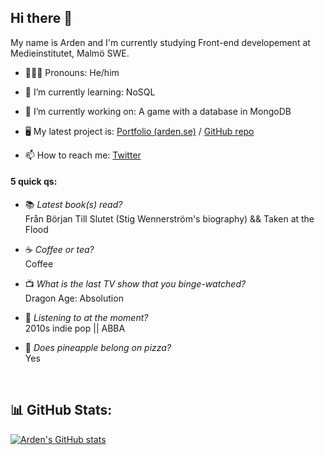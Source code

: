 ## Hi there 👋

My name is Arden and I'm currently studying Front-end developement at Medieinstitutet, Malmö SWE. 

- 💁🏼‍♂️ Pronouns: He/him 
- 🌱 I’m currently learning: NoSQL
- 🔭 I’m currently working on: A game with a database in MongoDB
- 🖥️ My latest project is: [Portfolio (arden.se)](https://www.arden.se/ "Link to Arden R.H Portfolio") / [GitHub repo](https://github.com/arden-rh/portfolio "Link to Arden's portfolio GitHub repo")



- 📫 How to reach me: [Twitter](https://twitter.com/ardentmind "Twitter profile @ardentmind")

#### 5 quick qs: 

- 📚 _Latest book(s) read?_ <br>
Från Början Till Slutet (Stig Wennerström's biography) && Taken at the Flood

- ☕️ _Coffee or tea?_ <br>
Coffee

- 📺 _What is the last TV show that you binge-watched?_ <br>
Dragon Age: Absolution

- 🎵 _Listening to at the moment?_ <br>
2010s indie pop || ABBA

- 🍍 _Does pineapple belong on pizza?_ <br>
Yes
<br>

## 📊 GitHub Stats:
[![Arden's GitHub stats](https://github-readme-stats.vercel.app/api?username=arden-rh&theme=gotham&hide_border=false&include_all_commits=false&count_private=false)](https://github.com/arden-rh/github-readme-stats)




<!--
**arden-rh/arden-rh** is a ✨ _special_ ✨ repository because its `README.md` (this file) appears on your GitHub profile.
![](https://github-readme-stats.vercel.app/api/top-langs/?username=arden-rh&theme=gotham&hide_border=false&include_all_commits=false&count_private=false&layout=compact)
Here are some ideas to get you started:

- 🔭 I’m currently working on ...
- 🌱 I’m currently learning ...
- 👯 I’m looking to collaborate on ...
- 🤔 I’m looking for help with ...
- 💬 Ask me about ...
- 📫 How to reach me: ...
- ⚡ Fun fact: ...
-->
